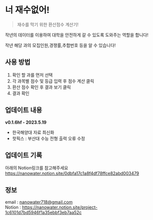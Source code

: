 # 너 재수없어!
> 재수를 막기 위한 환산점수 계산기!

작년의 데이터를 이용하여 대학을 안전하게 갈 수 있도록 도와주는 역할을 합니다!

작년 해당 과의 모집인원,경쟁률,추합번호 등을 알 수 있습니다!

## 사용 방법

1. 확인 할 과를 먼저 선택
2. 각 과목별 점수 및 등급 입력 후 점수 계산 클릭
3. 환산 점수 확인 후 결과 보기 클릭
4. 결과 확인

## 업데이트 내용
**v0.1.6hf - 2023.5.19**

- 한국해양대 자료 최신화
- 핫픽스 : 부산대 수능 전형 출력 오류 수정

## 업데이트 기록
아래의 Notion링크를 참고해주세요 <br>
https://nanowater.notion.site/0dbfa17c1a8f4df78ffce82abd003479

## 정보

email : nanowater718@gmail.com <br>
Notion : https://nanowater.notion.site/project-1c6101d7bd5946f1a35ebbf3eb7aa52c

<!-- Markdown link & img dfn's -->

